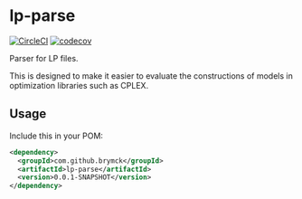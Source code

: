 lp-parse
========

[![CircleCI](https://circleci.com/gh/brymck/lp-parse.svg?style=shield)](https://circleci.com/gh/brymck/lp-parse)
[![codecov](https://codecov.io/gh/brymck/lp-parse/branch/master/graph/badge.svg)](https://codecov.io/gh/brymck/lp-parse)

Parser for LP files.

This is designed to make it easier to evaluate the constructions of models in optimization libraries such as CPLEX.

Usage
-----

Include this in your POM:

```xml
<dependency>
  <groupId>com.github.brymck</groupId>
  <artifactId>lp-parse</artifactId>
  <version>0.0.1-SNAPSHOT</version>
</dependency>
```
